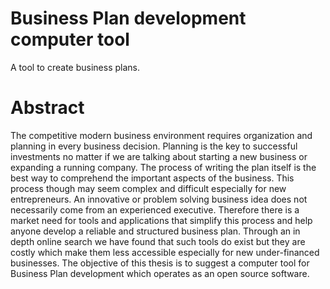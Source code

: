 # Business Plan development computer tool
A tool to create business plans.

# Abstract
The competitive modern business environment requires organization and planning in every business decision. Planning is the key to successful investments no matter if we are talking about starting a new business or expanding a running company. The process of writing the plan itself is the best way to comprehend the important aspects of the business. This process though may seem complex and difficult especially for new entrepreneurs. An innovative or problem solving business idea does not necessarily come from an experienced executive. Therefore there is a market need for tools and applications that simplify this process and help anyone develop a reliable and structured business plan. Through an in depth online search we have found that such tools do exist but they are costly which make them less accessible especially for new under-financed businesses. The objective of this thesis is to suggest a computer tool for Business Plan development which operates as an open source software. 
